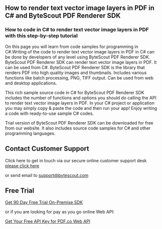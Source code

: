 ## How to render text vector image layers in PDF in C# and ByteScout PDF Renderer SDK

### How to code in C# to render text vector image layers in PDF with this step-by-step tutorial

On this page you will learn from code samples for programming in C#.Writing of the code to render text vector image layers in PDF in C# can be done by developers of any level using ByteScout PDF Renderer SDK. ByteScout PDF Renderer SDK can render text vector image layers in PDF. It can be used from C#. ByteScout PDF Renderer SDK is the library that renders PDF into high quality images and thumbnails. Includes various functions like batch processing, PNG, TIFF output. Can be used from web and desktop applications.

This rich sample source code in C# for ByteScout PDF Renderer SDK includes the number of functions and options you should do calling the API to render text vector image layers in PDF. In your C# project or application you may simply copy & paste the code and then run your app! Enjoy writing a code with ready-to-use sample C# codes.

Trial version of ByteScout PDF Renderer SDK can be downloaded for free from our website. It also includes source code samples for C# and other programming languages.

## Contact Customer Support

Click here to get in touch via our secure online customer support desk [please click here](https://bytescout.zendesk.com/hc/en-us/requests/new?subject=ByteScout%20PDF%20Renderer%20SDK%20Question)

or send email to [support@bytescout.com](mailto:support@bytescout.com?subject=ByteScout%20PDF%20Renderer%20SDK%20Question) 

## Free Trial

[Get 90 Day Free Trial On-Premise SDK](https://bytescout.com/download/web-installer?utm_source=github-readme)

or if you are looking for pay as you go online Web API:

[Get Your Free API Key for PDF.co Web API](https://pdf.co/documentation/api?utm_source=github-readme)